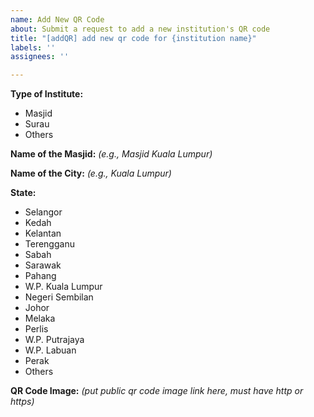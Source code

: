 ```yaml
---
name: Add New QR Code
about: Submit a request to add a new institution's QR code
title: "[addQR] add new qr code for {institution name}"
labels: ''
assignees: ''

---
```


**Type of Institute:**
- Masjid
- Surau
- Others

**Name of the Masjid:**
_(e.g., Masjid Kuala Lumpur)_

**Name of the City:**
_(e.g., Kuala Lumpur)_

**State:**
- Selangor
- Kedah
- Kelantan
- Terengganu
- Sabah
- Sarawak
- Pahang
- W.P. Kuala Lumpur
- Negeri Sembilan
- Johor
- Melaka
- Perlis
- W.P. Putrajaya
- W.P. Labuan
- Perak
- Others

**QR Code Image:**
_(put public qr code image link here, must have http or https)_
